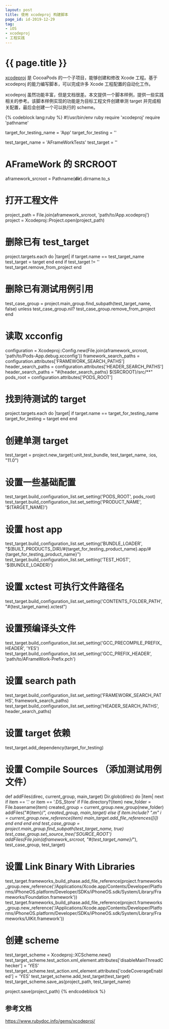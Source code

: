 ```yaml
---
layout: post
title: 使用 xcodeproj 构建脚本
page_id: id-2019-12-29
tag:
- iOS
- xcodeproj
- 工程实践
---
```


<h1 class="">{{ page.title }}</h1>

<a href="https://github.com/CocoaPods/Xcodeproj" target="_blank">xcodeproj</a> 是 CocoaPods 的一个子项目，能够创建和修改 Xcode 工程。基于 xcodeproj 的能力编写脚本，可以完成许多 Xcode 工程配置的自动化工作。

<!-- more -->

xcodeproj 虽然功能丰富，但是文档很差。本文提供一个脚本样例，提供一些实践相关的参考。该脚本样例实现的功能是为目标工程文件创建单测 target 并完成相关配置，最后会创建一个可以执行的 scheme。

{% codeblock lang:ruby %}
#!/usr/bin/env ruby
require 'xcodeproj'
require 'pathname'

target_for_testing_name = 'App'
target_for_testing = ''

test_target_name = 'AFrameWorkTests'
test_target = ''

# AFrameWork 的 SRCROOT
aframework_srcroot = Pathname(__dir__).dirname.to_s

# 打开工程文件
project_path = File.join(aframework_srcroot, 'path/to/App.xcodeproj')
project = Xcodeproj::Project.open(project_path)

# 删除已有 test_target
project.targets.each do |target|
  if target.name == test_target_name
    test_target = target
  end
end
if test_target != ''
  test_target.remove_from_project
end
# 删除已有测试用例引用
test_case_group = project.main_group.find_subpath(test_target_name, false)
unless test_case_group.nil?
  test_case_group.remove_from_project
end

# 读取 xcconfig
configuration = Xcodeproj::Config.new(File.join(aframework_srcroot, 'path/to/Pods-App.debug.xcconfig'))
framework_search_paths = configuration.attributes['FRAMEWORK_SEARCH_PATHS']
header_search_paths = configuration.attributes['HEADER_SEARCH_PATHS']
header_search_paths = "#{header_search_paths} $(SRCROOT)/src/**"
pods_root = configuration.attributes['PODS_ROOT']

# 找到待测试的 target
project.targets.each do |target|
  if target.name == target_for_testing_name
    target_for_testing = target
  end
end

# 创建单测 target
test_target = project.new_target(:unit_test_bundle, test_target_name, :ios, "11.0")

# 设置一些基础配置
test_target.build_configuration_list.set_setting('PODS_ROOT', pods_root)
test_target.build_configuration_list.set_setting('PRODUCT_NAME', '$(TARGET_NAME)')
# 设置 host app
test_target.build_configuration_list.set_setting('BUNDLE_LOADER', "$(BUILT_PRODUCTS_DIR)/#{target_for_testing_product_name}.app/#{target_for_testing_product_name}")
test_target.build_configuration_list.set_setting('TEST_HOST', '$(BUNDLE_LOADER)')
# 设置 xctest 可执行文件路径名
test_target.build_configuration_list.set_setting('CONTENTS_FOLDER_PATH', "#{test_target_name}.xctest")
# 设置预编译头文件
test_target.build_configuration_list.set_setting('GCC_PRECOMPILE_PREFIX_HEADER', 'YES')
test_target.build_configuration_list.set_setting('GCC_PREFIX_HEADER', 'path/to/AFrameWork-Prefix.pch')
# 设置 search path
test_target.build_configuration_list.set_setting('FRAMEWORK_SEARCH_PATHS', framework_search_paths)
test_target.build_configuration_list.set_setting('HEADER_SEARCH_PATHS', header_search_paths)
# 设置 target 依赖
test_target.add_dependency(target_for_testing)
# 设置 Compile Sources （添加测试用例文件）
def addFiles(direc, current_group, main_target)
  Dir.glob(direc) do |item|
    next if item == '.' or item == '.DS_Store'
    if File.directory?(item)
      new_folder = File.basename(item)
      created_group = current_group.new_group(new_folder)
      addFiles("#{item}/*", created_group, main_target)
    else
      if item.include? ".m"
        i = current_group.new_reference(item)
        main_target.add_file_references([i])
      end
    end
  end
end
test_case_group = project.main_group.find_subpath(test_target_name, true)
test_case_group.set_source_tree('SOURCE_ROOT')
addFiles(File.join(aframework_srcroot, "#{test_target_name}/*"), test_case_group, test_target)

# 设置 Link Binary With Libraries
test_target.frameworks_build_phase.add_file_reference(project.frameworks_group.new_reference('/Applications/Xcode.app/Contents/Developer/Platforms/iPhoneOS.platform/Developer/SDKs/iPhoneOS.sdk/System/Library/Frameworks/Foundation.framework'))
test_target.frameworks_build_phase.add_file_reference(project.frameworks_group.new_reference('/Applications/Xcode.app/Contents/Developer/Platforms/iPhoneOS.platform/Developer/SDKs/iPhoneOS.sdk/System/Library/Frameworks/UIKit.framework'))

# 创建 scheme
test_target_scheme = Xcodeproj::XCScheme.new()
test_target_scheme.test_action.xml_element.attributes['disableMainThreadChecker'] = 'YES'
test_target_scheme.test_action.xml_element.attributes['codeCoverageEnabled'] = 'YES'
test_target_scheme.add_test_target(test_target)
test_target_scheme.save_as(project_path, test_target_name)

project.save(project_path)
{% endcodeblock %}

<h2>参考文档</h2>

<a href="https://www.rubydoc.info/gems/xcodeproj/" target="_blank">https://www.rubydoc.info/gems/xcodeproj/</a>

